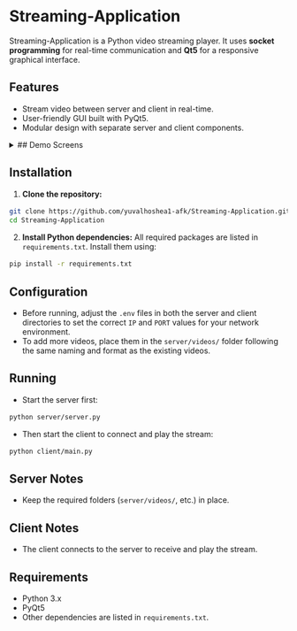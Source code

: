 # Streaming-Application

Streaming-Application is a Python video streaming player. It uses **socket programming** for real-time communication and **Qt5** for a responsive graphical interface.

## Features

* Stream video between server and client in real-time.
* User-friendly GUI built with PyQt5.
* Modular design with separate server and client components.

<details>
  <summary>## Demo Screens</summary>

  ### Application Start
  ![App Start](images/app_start.png)

  ### Registration / Setup Screen
  ![Registration Screen](images/registration.png)

  ### Server & Client Logs
  ![Server and Client Logs](images/logs.png)

  ### Video Selection Interface
  ![Video Selection](images/video_selection.png)

  ### Playing Video with Logs
  ![Playing Video with Logs](images/video_with_logs.png)

  ### Playing Video without Logs
  ![Playing Video without Logs](images/video_without_logs.png)

</details>



## Installation

1. **Clone the repository:**

```bash
git clone https://github.com/yuvalhoshea1-afk/Streaming-Application.git
cd Streaming-Application
```

2. **Install Python dependencies:**
   All required packages are listed in `requirements.txt`. Install them using:

```bash
pip install -r requirements.txt
```

## Configuration

* Before running, adjust the `.env` files in both the server and client directories to set the correct `IP` and `PORT` values for your network environment.
* To add more videos, place them in the `server/videos/` folder following the same naming and format as the existing videos.

## Running

* Start the server first:

```bash
python server/server.py
```

* Then start the client to connect and play the stream:

```bash
python client/main.py
```

## Server Notes

* Keep the required folders (`server/videos/`, etc.) in place.

## Client Notes

* The client connects to the server to receive and play the stream.

## Requirements

* Python 3.x
* PyQt5
* Other dependencies are listed in `requirements.txt`.
